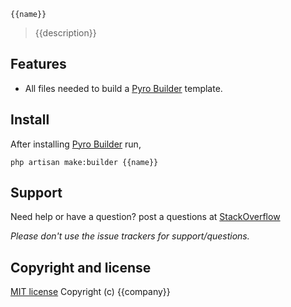 ```
{{name}}
```
> {{description}}

## Features

- All files needed to build a [Pyro Builder](github.com/websemantics/builder-extension) template.

## Install

After installing [Pyro Builder](github.com/websemantics/builder-extension) run,

```
php artisan make:builder {{name}}
```

## Support

Need help or have a question? post a questions at [StackOverflow](https://stackoverflow.com/questions/tagged/{{name}})

*Please don't use the issue trackers for support/questions.*

## Copyright and license

[MIT license](http://opensource.org/licenses/mit-license.php)
Copyright (c) {{company}}
